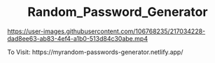 <h1 align="center"> Random_Password_Generator</h1>

https://user-images.githubusercontent.com/106768235/217034228-dad8ee63-ab83-4ef4-a1b0-513d84c30abe.mp4

<p>To Visit: https://myrandom-passwords-generator.netlify.app/</p>
